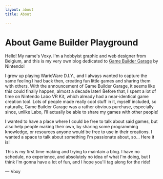 ```yaml
---
layout: about
title: About

---
```

# About Game Builder Playground

Hello! My name's Voxy. I'm a hobbyist graphic and web designer from Belgium, and this is my very own blog dedicated to [Game Builder Garage](https://www.nintendo.com/games/detail/game-builder-garage-switch/) by Nintendo!

I grew up playing WarioWare D.I.Y., and I always wanted to capture the same feeling I had back then, creating fun little games and sharing them with others. With the announcement of Game Builder Garage, it seems like this could finally happen, almost a decade later! Before that, I spent a lot of time on Nintendo Labo VR Kit, which already had a near-identical game creation tool. Lots of people made really cool stuff in it, myself included, so naturally, Game Builder Garage was a rather obvious purchase, especially since, unlike Labo, I'll actually be able to share my games with other people!

I wanted to have a place where I could be free to talk about said games, but also help people making their own, by sharing some programming knowledge, or resources anyone would be free to use in their creations. I wanted a space to talk about something I'm passionate about, so... Here it is!

This is my first time making and trying to maintain a blog. I have no schedule, no experience, and absolutely no idea of what I'm doing, but I think I'm gonna have a lot of fun, and I hope you'll tag along for the ride!

— Voxy